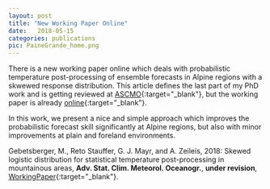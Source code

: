 ```yaml
---
layout: post
title: "New Working Paper Online"
date:   2018-05-15 
categories: publications
pic: PaineGrande_home.png
---
```


There is a new working paper online which deals with probabilistic temperature post-processing of ensemble forecasts in Alpine regions with a skwewed response distribution. This article defines the last part of my PhD work and is getting reviewed at [ASCMO][ASCMO]{:target="_blank"}, but the working paper is already [online][WP_2018]{:target="_blank"}.  

In this work, we present a nice and simple approach which improves the probabilistic forecast skill significantly at Alpine regions, but also with minor improvements at plain and foreland environments.


Gebetsberger, M., Reto Stauffer, G. J. Mayr, and A. Zeileis, 2018: Skewed logistic distribution for statistical temperature post-processing in mountainous areas, __Adv. Stat. Clim. Meteorol. Oceanogr.__, **under revision**, [WorkingPaper][WP_2018]{:target="_blank"}.

[ASCMO]: https://www.advances-statistical-climatology-meteorology-oceanography.net
[WP_2018]: https://www2.uibk.ac.at/downloads/c4041030/wpaper/2018-06.pdf